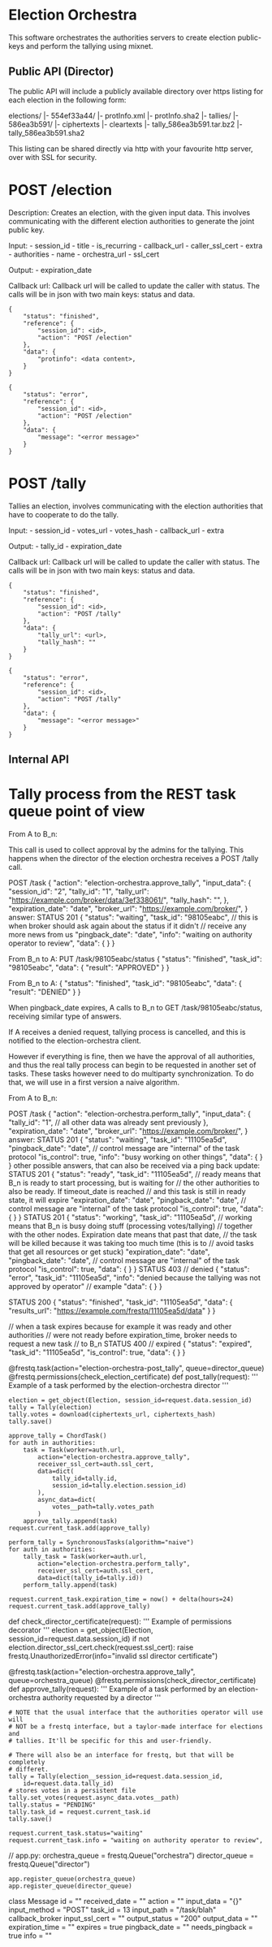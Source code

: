 <!--
SPDX-FileCopyrightText: 2013-2021 Sequent Tech Inc <legal@sequentech.io>

SPDX-License-Identifier: AGPL-3.0-only
-->
Election Orchestra
==================

This software orchestrates the authorities servers to create election
public-keys and perform the tallying using mixnet.

Public API (Director)
---------------------

The public API will include a publicly available directory over https listing
for each election in the following form:

 elections/
 |- 554ef33a44/
    |- protInfo.xml
    |- protInfo.sha2
    |- tallies/
       |- 586ea3b591/
          |- ciphertexts
          |- cleartexts
          |- tally_586ea3b591.tar.bz2
          |- tally_586ea3b591.sha2

This listing can be shared directly via http with your favourite http server,
over with SSL for security.

POST /election
==============

Description:
    Creates an election, with the given input data. This involves communicating
    with the different election authorities to generate the joint public key.

Input:
    - session_id
    - title
    - is_recurring
    - callback_url
    - caller_ssl_cert
    - extra
    - authorities
        - name
        - orchestra_url
        - ssl_cert

Output:
    - expiration_date

Callback url:
    Callback url will be called to update the caller with status. The calls
    will be in json with two main keys: status and data.

    {
        "status": "finished",
        "reference": {
            "session_id": <id>,
            "action": "POST /election"
        },
        "data": {
            "protinfo": <data content>,
        }
    }

    {
        "status": "error",
        "reference": {
            "session_id": <id>,
            "action": "POST /election"
        },
        "data": {
            "message": "<error message>"
        }
    }

POST /tally
===========

Tallies an election, involves communicating with the election authorities
that have to cooperate to do the tally.

Input:
    - session_id
    - votes_url
    - votes_hash
    - callback_url
    - extra

Output:
    - tally_id
    - expiration_date

Callback url:
    Callback url will be called to update the caller with status. The calls
    will be in json with two main keys: status and data.

    {
        "status": "finished",
        "reference": {
            "session_id": <id>,
            "action": "POST /tally"
        },
        "data": {
            "tally_url": <url>,
            "tally_hash": ""
        }
    }

    {
        "status": "error",
        "reference": {
            "session_id": <id>,
            "action": "POST /tally"
        },
        "data": {
            "message": "<error message>"
        }
    }

Internal API
------------

Tally process from the REST task queue point of view
====================================================

From A to B_n:

This call is used to collect approval by the admins for the tallying. This
happens when the director of the election orchestra receives a POST /tally call.

POST /task
{
    "action": "election-orchestra.approve_tally",
    "input_data": {
        "session_id": "2",
        "tally_id": "1",
        "tally_url": "https://example.com/broker/data/3ef338061/",
        "tally_hash": "",
    },
    "expiration_date": "date",
    "broker_url": "https://example.com/broker/",
}
answer:
STATUS 201
{
    "status": "waiting",
    "task_id": "98105eabc",
    // this is when broker should ask again about the status if it didn't
    // receive any more news from us
    "pingback_date": "date",
    "info": "waiting on authority operator to review",
    "data": {
    }
}

From B_n to A:
PUT /task/98105eabc/status
{
    "status": "finished",
    "task_id": "98105eabc",
    "data": {
        "result": "APPROVED"
    }
}

From B_n to A:
{
    "status": "finished",
    "task_id": "98105eabc",
    "data": {
        "result": "DENIED"
    }
}

When pingback_date expires, A calls to B_n to GET /task/98105eabc/status,
receiving similar type of answers.

If A receives a denied request, tallying process is cancelled, and this is
notified to the election-orchestra client.

However if everything is fine, then we have the approval of all authorities, and
thus the real tally process can begin to be requested in another set of tasks.
These tasks however need to do multiparty synchronization. To do that, we will
use in a first version a naive algorithm.

From A to B_n:

POST /task
{
    "action": "election-orchestra.perform_tally",
    "input_data": {
        "tally_id": "1", // all other data was already sent previously
    },
    "expiration_date": "date",
    "broker_url": "https://example.com/broker/",
}
answer:
STATUS 201
{
    "status": "waiting",
    "task_id": "11105ea5d",
    "pingback_date": "date",
    // control message are "internal" of the task protocol
    "is_control": true,
    "info": "busy working on other things",
    "data": {
    }
}
other possible answers, that can also be received via a ping back update:
STATUS 201
{
    "status": "ready",
    "task_id": "11105ea5d",
    // ready means that B_n is ready to start processing, but is waiting for
    // the other authorities to also be ready. If timeout_date is reached
    // and this task is still in ready state, it will expire
    "expiration_date": "date",
    "pingback_date": "date",
    // control message are "internal" of the task protocol
    "is_control": true,
    "data": {
    }
}
STATUS 201
{
    "status": "working",
    "task_id": "11105ea5d",
    // working means that B_n is busy doing stuff (processing votes/tallying)
    // together with the other nodes. Expiration date means that past that date,
    // the task will be killed because it was taking too much time (this is to
    // avoid tasks that get all resources or get stuck)
    "expiration_date": "date",
    "pingback_date": "date",
    // control message are "internal" of the task protocol
    "is_control": true,
    "data": {
    }
}
STATUS 403 // denied
{
    "status": "error",
    "task_id": "11105ea5d",
    "info": "denied because the tallying was not approved by operator" // example
    "data": {
    }
}

STATUS 200
{
    "status": "finished",
    "task_id": "11105ea5d",
    "data": {
        "results_url": "https://example.com/frestq/11105ea5d/data"
    }
}

// when a task expires because for example it was ready and other authorities
// were not ready before expiration_time, broker needs to request a new task
// to B_n
STATUS 400 // expired
{
    "status": "expired",
    "task_id": "11105ea5d",
    "is_control": true,
    "data": {
    }
}


@frestq.task(action="election-orchestra-post_tally", queue=director_queue)
@frestq.permissions(check_election_certificate)
def post_tally(request):
    '''
    Example of a task performed by the election-orchestra director
    '''

    election = get_object(Election, session_id=request.data.session_id)
    tally = Tally(election)
    tally.votes = download(ciphertexts_url, ciphertexts_hash)
    tally.save()

    approve_tally = ChordTask()
    for auth in authorities:
        task = Task(worker=auth.url,
            action="election-orchestra.approve_tally",
            receiver_ssl_cert=auth.ssl_cert,
            data=dict(
                tally_id=tally.id,
                session_id=tally.election.session_id)
            ),
            async_data=dict(
                votes__path=tally.votes_path
            )
        approve_tally.append(task)
    request.current_task.add(approve_tally)

    perform_tally = SynchronousTasks(algorithm="naive")
    for auth in authorities:
        tally_task = Task(worker=auth.url,
            action="election-orchestra.perform_tally",
            receiver_ssl_cert=auth.ssl_cert,
            data=dict(tally_id=tally.id))
        perform_tally.append(task)

    request.current_task.expiration_time = now() + delta(hours=24)
    request.current_task.add(approve_tally)


def check_director_certificate(request):
    '''
    Example of permissions decorator
    '''
    election = get_object(Election, session_id=request.data.session_id)
    if not election.director_ssl_cert.check(request.ssl_cert):
        raise frestq.UnauthorizedError(info="invalid ssl director certificate")

@frestq.task(action="election-orchestra.approve_tally", queue=orchestra_queue)
@frestq.permissions(check_director_certificate)
def approve_tally(request):
    '''
    Example of a task performed by an election-orchestra authority requested by
    a director
    '''

    # NOTE that the usual interface that the authorities operator will use will
    # NOT be a frestq interface, but a taylor-made interface for elections and
    # tallies. It'll be specific for this and user-friendly.

    # There will also be an interface for frestq, but that will be completely
    # differet.
    tally = Tally(election__session_id=request.data.session_id,
        id=request.data.tally_id)
    # stores votes in a persistent file
    tally.set_votes(request.async_data.votes__path)
    tally.status = "PENDING"
    tally.task_id = request.current_task.id
    tally.save()

    request.current_task.status="waiting"
    request.current_task.info = "waiting on authority operator to review",


// app.py:
    orchestra_queue = frestq.Queue("orchestra")
    director_queue = frestq.Queue("director")

    app.register_queue(orchestra_queue)
    app.register_queue(director_queue)



class Message
    id = ""
    received_date = ""
    action = ""
    input_data = "{}"
    input_method = "POST"
    task_id = 13
    input_path = "/task/blah"
    callback_broker
    input_ssl_cert = ""
    output_status = "200"
    output_data = ""
    expiration_time = ""
    expires = true
    pingback_date = ""
    needs_pingback = true
    info = ""